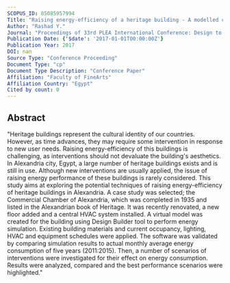 ```yaml
---
SCOPUS_ID: 85085957994
Title: "Raising energy-efficiency of a heritage building - A modelled case study: The commercial chamber in Alexandria, Egypt"
Author: "Rashad Y."
Journal: "Proceedings of 33rd PLEA International Conference: Design to Thrive, PLEA 2017"
Publication Date: {'$date': '2017-01-01T00:00:00Z'}
Publication Year: 2017
DOI: nan
Source Type: "Conference Proceeding"
Document Type: "cp"
Document Type Description: "Conference Paper"
Affiliation: "Faculty of FineArts"
Affiliation Country: "Egypt"
Cited by count: 0
---
```


## Abstract
"Heritage buildings represent the cultural identity of our countries. However, as time advances, they may require some intervention in response to new user needs. Raising energy-efficiency of this buildings is challenging, as interventions should not devaluate the building's aesthetics. In Alexandria city, Egypt, a large number of heritage buildings exists and is still in use. Although new interventions are usually applied, the issue of raising energy performance of these buildings is rarely considered. This study aims at exploring the potential techniques of raising energy-efficiency of heritage buildings in Alexandria. A case study was selected; the Commercial Chamber of Alexandria, which was completed in 1935 and listed in the Alexandrian book of Heritage. It was recently renovated, a new floor added and a central HVAC system installed. A virtual model was created for the building using Design Builder tool to perform energy simulation. Existing building materials and current occupancy, lighting, HVAC and equipment schedules were applied. The software was validated by comparing simulation results to actual monthly average energy consumption of five years (2011:2015). Then, a number of scenarios of interventions were investigated for their effect on energy consumption. Results were analyzed, compared and the best performance scenarios were highlighted."

